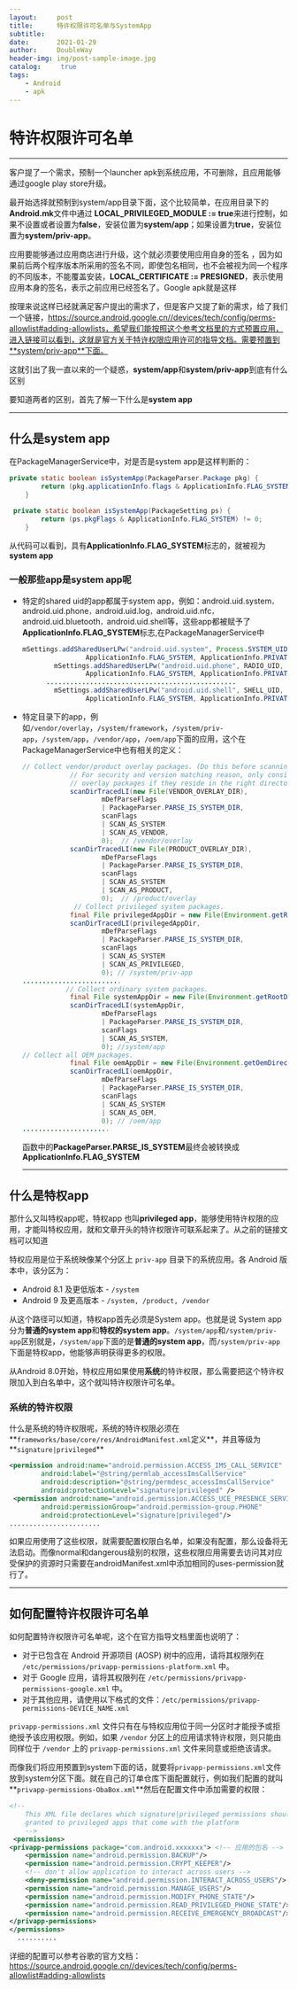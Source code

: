 ```yaml
---
layout:     post
title:      特许权限许可名单与SystemApp
subtitle:   
date:       2021-01-29
author:     DoubleWay
header-img: img/post-sample-image.jpg
catalog: 	 true
tags:
    - Android
    - apk
---
```


# 特许权限许可名单

------

客户提了一个需求，预制一个launcher apk到系统应用，不可删除，且应用能够通过google play store升级。

最开始选择就预制到system/app目录下面，这个比较简单，在应用目录下的**Android.mk**文件中通过 **LOCAL_PRIVILEGED_MODULE := true**来进行控制，如果不设置或者设置为**false**，安装位置为**system/app**；如果设置为**true**，安装位置为**system/priv-app**。

应用要能够通过应用商店进行升级，这个就必须要使用应用自身的签名 ，因为如果前后两个程序版本所采用的签名不同，即使包名相同，也不会被视为同一个程序的不同版本，不能覆盖安装，**LOCAL_CERTIFICATE := PRESIGNED**，表示使用应用本身的签名，表示之前应用已经签名了。Google apk就是这样

按理来说这样已经就满足客户提出的需求了，但是客户又提了新的需求，给了我们一个链接，https://source.android.google.cn//devices/tech/config/perms-allowlist#adding-allowlists，希望我们能按照这个参考文档里的方式预置应用，进入链接可以看到，这就是官方关于特许权限应用许可的指导文档。需要预置到**system/priv-app**下面。

这就引出了我一直以来的一个疑惑，**system/app**和**system/priv-app**到底有什么区别

要知道两者的区别，首先了解一下什么是**system app**

------



## 什么是**system app**

在PackageManagerService中，对是否是system app是这样判断的：

```java
private static boolean isSystemApp(PackageParser.Package pkg) {
        return (pkg.applicationInfo.flags & ApplicationInfo.FLAG_SYSTEM) != 0;
    }
```

```java
 private static boolean isSystemApp(PackageSetting ps) {
        return (ps.pkgFlags & ApplicationInfo.FLAG_SYSTEM) != 0;
    }
```

从代码可以看到，具有**ApplicationInfo.FLAG_SYSTEM**标志的，就被视为**system app**

### 一般那些app是**system app**呢

- 特定的shared uid的app都属于system app，例如：android.uid.system`，`android.uid.phone`，`android.uid.log`，`android.uid.nfc`，`android.uid.bluetooth`，`android.uid.shell等，这些app都被赋予了**ApplicationInfo.FLAG_SYSTEM**标志,在PackageManagerService中

  ```java
  mSettings.addSharedUserLPw("android.uid.system", Process.SYSTEM_UID,
                  ApplicationInfo.FLAG_SYSTEM, ApplicationInfo.PRIVATE_FLAG_PRIVILEGED);
          mSettings.addSharedUserLPw("android.uid.phone", RADIO_UID,
                  ApplicationInfo.FLAG_SYSTEM, ApplicationInfo.PRIVATE_FLAG_PRIVILEGED);
        ................................................
          mSettings.addSharedUserLPw("android.uid.shell", SHELL_UID,
                  ApplicationInfo.FLAG_SYSTEM, ApplicationInfo.PRIVATE_FLAG_PRIVILEGED);
  ```

- 特定目录下的app，例如`/vendor/overlay`，`/system/framework`，`/system/priv-app`，`/system/app`，`/vendor/app`，`/oem/app`下面的应用，这个在PackageManagerService中也有相关的定义：

  ```java
  // Collect vendor/product overlay packages. (Do this before scanning any apps.)
              // For security and version matching reason, only consider
              // overlay packages if they reside in the right directory.
              scanDirTracedLI(new File(VENDOR_OVERLAY_DIR),
                      mDefParseFlags
                      | PackageParser.PARSE_IS_SYSTEM_DIR,
                      scanFlags
                      | SCAN_AS_SYSTEM
                      | SCAN_AS_VENDOR,
                      0);  // /vendor/overlay
              scanDirTracedLI(new File(PRODUCT_OVERLAY_DIR),
                      mDefParseFlags
                      | PackageParser.PARSE_IS_SYSTEM_DIR,
                      scanFlags
                      | SCAN_AS_SYSTEM
                      | SCAN_AS_PRODUCT,
                      0);  // /product/overlay
               // Collect privileged system packages.
              final File privilegedAppDir = new File(Environment.getRootDirectory(), "priv-app");
              scanDirTracedLI(privilegedAppDir,
                      mDefParseFlags
                      | PackageParser.PARSE_IS_SYSTEM_DIR,
                      scanFlags
                      | SCAN_AS_SYSTEM
                      | SCAN_AS_PRIVILEGED,
                      0); // /system/priv-app
  .........................
             // Collect ordinary system packages.
              final File systemAppDir = new File(Environment.getRootDirectory(), "app");
              scanDirTracedLI(systemAppDir,
                      mDefParseFlags
                      | PackageParser.PARSE_IS_SYSTEM_DIR,
                      scanFlags
                      | SCAN_AS_SYSTEM,
                      0); //system/app
  // Collect all OEM packages.
              final File oemAppDir = new File(Environment.getOemDirectory(), "app");
              scanDirTracedLI(oemAppDir,
                      mDefParseFlags
                      | PackageParser.PARSE_IS_SYSTEM_DIR,
                      scanFlags
                      | SCAN_AS_SYSTEM
                      | SCAN_AS_OEM,
                      0); // /oem/app
  ......................
  ```

  函数中的**PackageParser.PARSE_IS_SYSTEM**最终会被转换成**ApplicationInfo.FLAG_SYSTEM**

  ------

  
## 什么是特权app

  那什么又叫特权app呢，特权app 也叫**privileged app**，能够使用特许权限的应用，才能叫特权应用，就和文章开头的特许权限许可联系起来了。从之前的链接文档可以知道

  特权应用是位于系统映像某个分区上 `priv-app` 目录下的系统应用。各 Android 版本中，该分区为：

  - Android 8.1 及更低版本 - `/system`
  - Android 9 及更高版本 - `/system, /product, /vendor`

  从这个路径可以知道，特权app首先必须是System app。也就是说 System app分为**普通的system app**和**特权的system app**。`/system/app`和`/system/priv-app`区别就是，`/system/app`下面的是**普通的system app**，而`/system/priv-app`下面是特权app，他能够声明获得更多的权限。

从Android 8.0开始，特权应用如果使用**系统**的特许权限，那么需要把这个特许权限加入到白名单中，这个就叫特许权限许可名单。

### 系统的特许权限

什么是系统的特许权限呢，系统的特许权限必须在**`frameworks/base/core/res/AndroidManifest.xml`定义**，并且等级为**`signature|privileged`**

```xml
<permission android:name="android.permission.ACCESS_IMS_CALL_SERVICE"
        android:label="@string/permlab_accessImsCallService"
        android:description="@string/permdesc_accessImsCallService"
        android:protectionLevel="signature|privileged" />
 <permission android:name="android.permission.ACCESS_UCE_PRESENCE_SERVICE"
        android:permissionGroup="android.permission-group.PHONE"
        android:protectionLevel="signature|privileged"/>
.......................
```

如果应用使用了这些权限，就需要配置权限白名单，如果没有配置，那么设备将无法启动。而像normal和dangerous级别的权限，这些权限应用需要去访问其对应受保护的资源时只需要在androidManifest.xml中添加相同的uses-permission就行了。

------



## 如何配置特许权限许可名单

如何配置特许权限许可名单呢，这个在官方指导文档里面也说明了：

- 对于已包含在 Android 开源项目 (AOSP) 树中的应用，请将其权限列在 `/etc/permissions/privapp-permissions-platform.xml` 中。
- 对于 Google 应用，请将其权限列在 `/etc/permissions/privapp-permissions-google.xml` 中。
- 对于其他应用，请使用以下格式的文件：`/etc/permissions/privapp-permissions-DEVICE_NAME.xml`

`privapp-permissions.xml` 文件只有在与特权应用位于同一分区时才能授予或拒绝授予该应用权限。例如，如果 `/vendor` 分区上的应用请求特许权限，则只能由同样位于 `/vendor` 上的 `privapp-permissions.xml` 文件来同意或拒绝该请求。

而像我们将应用预置到system下面的话，就要将`privapp-permissions.xml`文件放到system分区下面。就在自己的订单仓库下面配置就行，例如我们配置的就叫**`privapp-permissions-ObaBox.xml`**然后在配置文件中添加需要的权限：

```xml
<!--
    This XML file declares which signature|privileged permissions should be
    granted to privileged apps that come with the platform
    -->
 <permissions>
<privapp-permissions package="com.android.xxxxxxx"> <!-- 应用的包名 -->
    <permission name="android.permission.BACKUP"/>
    <permission name="android.permission.CRYPT_KEEPER"/>
    <!-- don't allow application to interact across users -->
    <deny-permission name="android.permission.INTERACT_ACROSS_USERS"/>
    <permission name="android.permission.MANAGE_USERS"/>
    <permission name="android.permission.MODIFY_PHONE_STATE"/>
    <permission name="android.permission.READ_PRIVILEGED_PHONE_STATE"/>
    <permission name="android.permission.RECEIVE_EMERGENCY_BROADCAST"/>
</privapp-permissions>
</permissions>  
  ..........
```

详细的配置可以参考谷歌的官方文档：https://source.android.google.cn//devices/tech/config/perms-allowlist#adding-allowlists

